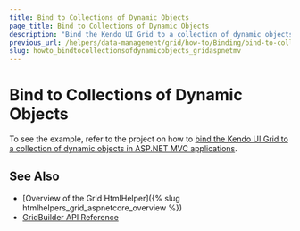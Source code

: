```yaml
---
title: Bind to Collections of Dynamic Objects
page_title: Bind to Collections of Dynamic Objects
description: "Bind the Kendo UI Grid to a collection of dynamic objects in ASP.NET MVC applications."
previous_url: /helpers/data-management/grid/how-to/Binding/bind-to-collection-of-dynamic-objects
slug: howto_bindtocollectionsofdynamicobjects_gridaspnetmv
---
```


# Bind to Collections of Dynamic Objects

To see the example, refer to the project on how to [bind the Kendo UI Grid to a collection of dynamic objects in ASP.NET MVC applications](https://github.com/telerik/ui-for-aspnet-mvc-examples/tree/master/Telerik.Examples.Mvc/Telerik.Examples.Mvc/Areas/GridBindingDynamicCollection).

## See Also

* [Overview of the Grid HtmlHelper]({% slug htmlhelpers_grid_aspnetcore_overview %})
* [GridBuilder API Reference](https://docs.telerik.com/aspnet-mvc/api/kendo.mvc.ui.fluent/gridbuilder)
